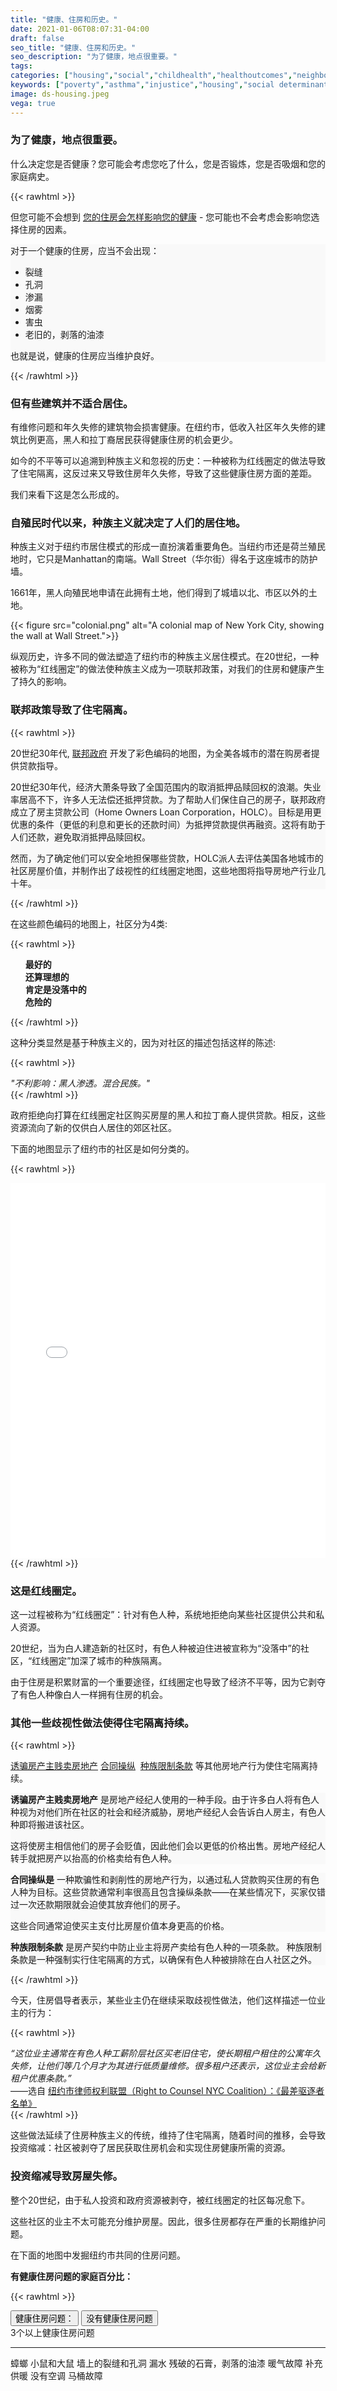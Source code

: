```yaml
---
title: "健康、住房和历史。"
date: 2021-01-06T08:07:31-04:00
draft: false
seo_title: "健康、住房和历史。"
seo_description: "为了健康，地点很重要。"
tags:
categories: ["housing","social","childhealth","healthoutcomes","neighborhoods"]
keywords: ["poverty","asthma","injustice","housing","social determinants","redlining","disinvestment","racism","renting","pests","maintenance","maintenance deficiencies"]
image: ds-housing.jpeg
vega: true
---
```

### 为了健康，地点很重要。
什么决定您是否健康？您可能会考虑您吃了什么，您是否锻炼，您是否吸烟和您的家庭病史。

{{< rawhtml >}}
<p>但您可能不会想到 <a href="#healthcollapse" data-toggle="collapse"
        class="badge badge-pill badge-success">您的住房会怎样影响您的健康</a>
    - 您可能也不会考虑会影响您选择住房的因素。
</p>
<div class="collapse fs-sm py-2 px-2 mb-2" id="healthcollapse"
    style="background-color: #f9f9f9;">
    <P>对于一个健康的住房，应当不会出现：
    <ul>
        <li>裂缝</li>
        <li>孔洞</li>
        <li>渗漏</li>
        <li>烟雾</li>
        <li>害虫</li>
        <li>老旧的，剥落的油漆</li>
    </ul>
    <p>也就是说，健康的住房应当维护良好。</p>
</div>
{{< /rawhtml >}}

### 但有些建筑并不适合居住。
有维修问题和年久失修的建筑物会损害健康。在纽约市，低收入社区年久失修的建筑比例更高，黑人和拉丁裔居民获得健康住房的机会更少。

如今的不平等可以追溯到种族主义和忽视的历史：一种被称为红线圈定的做法导致了住宅隔离，这反过来又导致住房年久失修，导致了这些健康住房方面的差距。

我们来看下这是怎么形成的。

### 自殖民时代以来，种族主义就决定了人们的居住地。
种族主义对于纽约市居住模式的形成一直扮演着重要角色。当纽约市还是荷兰殖民地时，它只是Manhattan的南端。Wall Street（华尔街）得名于这座城市的防护墙。

1661年，黑人向殖民地申请在此拥有土地，他们得到了城墙以北、市区以外的土地。

{{< figure src="colonial.png" alt="A colonial map of New York City, showing the wall at Wall Street.">}}

纵观历史，许多不同的做法塑造了纽约市的种族主义居住模式。在20世纪，一种被称为“红线圈定”的做法使种族主义成为一项联邦政策，对我们的住房和健康产生了持久的影响。

### 联邦政策导致了住宅隔离。
{{< rawhtml >}}
<p>20世纪30年代, <a href="#holccollapse" data-toggle="collapse"
        class="badge badge-pill badge-success">联邦政府</a> 开发了彩色编码的地图，为全美各城市的潜在购房者提供贷款指导。

<div class="collapse fs-sm py-2 px-2 mb-2" id="holccollapse"
    style="background-color: #f9f9f9;">
    <p>20世纪30年代，经济大萧条导致了全国范围内的取消抵押品赎回权的浪潮。失业率居高不下，许多人无法偿还抵押贷款。为了帮助人们保住自己的房子，联邦政府成立了房主贷款公司（Home Owners Loan Corporation，HOLC）。目标是用更优惠的条件（更低的利息和更长的还款时间）为抵押贷款提供再融资。这将有助于人们还款，避免取消抵押品赎回权。
    </p>
    <p>然而，为了确定他们可以安全地担保哪些贷款，HOLC派人去评估美国各地城市的社区房屋价值，并制作出了歧视性的红线圈定地图，这些地图将指导房地产行业几十年。 </p>
</div>
{{< /rawhtml >}}

在这些颜色编码的地图上，社区分为4类:

{{< rawhtml >}}
<ul style="list-style:none;">
    <li><strong><span style="color:#4FCF23"><i
                    class="fas fa-square-full"></i></span> 最好的</strong></li>
    <li><strong><span style="color:rgb(136, 145, 218)"><i
                    class="fas fa-square-full"></i></span> 还算理想的</strong>
    </li>
    <li><strong><span style="color:#e4eb83"><i
                    class="fas fa-square-full"></i></span> 肯定是没落中的</strong></li>
    <li><strong><span style="color:#DF0E0E"><i
                    class="fas fa-square-full"></i></span> 危险的</strong></li>
</ul>
{{< /rawhtml >}}

这种分类显然是基于种族主义的，因为对社区的描述包括这样的陈述:

{{< rawhtml >}}
<div class="dsquote my-2 py-2"><em>"不利影响：黑人渗透。混合民族。"</em></div>
{{< /rawhtml >}}

政府拒绝向打算在红线圈定社区购买房屋的黑人和拉丁裔人提供贷款。相反，这些资源流向了新的仅供白人居住的郊区社区。

下面的地图显示了纽约市的社区是如何分类的。

{{< rawhtml >}}
</div>
<div class="wide my-4">
<div class="py-0 mb-4">
    <iframe src="{{< baseurl >}}maps/HOLC_map/HOLC_map.html" scrolling="no" frameborder="0"
        style="position: relative; height: 600px; width: 100%;"></iframe>
</div>
</div>
<div class="wide my-2 px-5">
{{< /rawhtml >}}

### 这是红线圈定。
这一过程被称为“红线圈定”：针对有色人种，系统地拒绝向某些社区提供公共和私人资源。

20世纪，当为白人建造新的社区时，有色人种被迫住进被宣称为“没落中”的社区，“红线圈定”加深了城市的种族隔离。

由于住房是积累财富的一个重要途径，红线圈定也导致了经济不平等，因为它剥夺了有色人种像白人一样拥有住房的机会。

### 其他一些歧视性做法使得住宅隔离持续。
{{< rawhtml >}}
<p>
    <a href="#bbcollapse" data-toggle="collapse"
        class="badge badge-pill badge-success">诱骗房产主贱卖房地产</a>&nbsp;<a
        href="#contractcollapse" data-toggle="collapse"
        class="badge badge-pill badge-success">合同操纵</a> &nbsp;<a
        href="#rrccollapse" data-toggle="collapse"
        class="badge badge-pill badge-success">种族限制条款</a> 等其他房地产行为使住宅隔离持续。

<div class="collapse fs-sm py-2 px-2 mb-2" id="bbcollapse"
    style="margin-top: 0px!important; background-color: #f9f9f9;">
    <p><strong>诱骗房产主贱卖房地产</strong> 是房地产经纪人使用的一种手段。由于许多白人将有色人种视为对他们所在社区的社会和经济威胁，房地产经纪人会告诉白人房主，有色人种即将搬进该社区。 </p>
    <p>这将使房主相信他们的房子会贬值，因此他们会以更低的价格出售。房地产经纪人转手就把房产以抬高的价格卖给有色人种。</p>
</div>
<div class="collapse fs-sm py-2 px-2 mb-2" id="contractcollapse"
    style="background-color: #f9f9f9;">
    <p><strong>合同操纵是</strong> 一种欺骗性和剥削性的房地产行为，以通过私人贷款购买住房的有色人种为目标。这些贷款通常利率很高且包含操纵条款——在某些情况下，买家仅错过一次还款期限就会迫使其放弃他们的房子。 </p>
    <p>这些合同通常迫使买主支付比房屋价值本身更高的价格。 </p>
</div>
<div class="collapse fs-sm py-2 px-2 mb-2" id="rrccollapse"
    style="background-color: #f9f9f9;">
    <p><strong>种族限制条款</strong> 是房产契约中防止业主将房产卖给有色人种的一项条款。 种族限制条款是一种强制实行住宅隔离的方式，以确保有色人种被排除在白人社区之外。</p>
</div>
{{< /rawhtml >}}

今天，住房倡导者表示，某些业主仍在继续采取歧视性做法，他们这样描述一位业主的行为：

{{< rawhtml >}}
<div class="dsquote my-2 py-2"><em>“这位业主通常在有色人种工薪阶层社区买老旧住宅，使长期租户租住的公寓年久失修，让他们等几个月才为其进行低质量维修。很多租户还表示，这位业主会给新租户优惠条款。” </em> </div>
<div class="text-right mb-3">——选自 <a
href="https://www.worstevictorsnyc.org/evictors-list/">纽约市律师权利联盟（Right to Counsel NYC Coalition）：《最差驱逐者名单》</a></div>
{{< /rawhtml >}}

这些做法延续了住房种族主义的传统，维持了住宅隔离，随着时间的推移，会导致投资缩减：社区被剥夺了居民获取住房机会和实现住房健康所需的资源。

### 投资缩减导致房屋失修。
整个20世纪，由于私人投资和政府资源被剥夺，被红线圈定的社区每况愈下。

这些社区的业主不太可能充分维护房屋。因此，很多住房都存在严重的长期维护问题。

在下面的地图中发掘纽约市共同的住房问题。

**有健康住房问题的家庭百分比：**

{{< rawhtml >}}

<div class="btn-group" role="group" aria-label="Button group with nested dropdown">

  <div class="btn-group" role="group">
    <button id="btnGroupDrop1" type="button" class="btn btn-sm btn-outline-secondary dropdown-toggle mr-2" data-toggle="dropdown" aria-haspopup="true" aria-expanded="false">
      健康住房问题：
    </button>
      <button type="button" class="btn btn-sm btn-outline-secondary mapselectbutton" onclick="changeMap(0)">没有健康住房问题</button>
    <div class="dropdown-menu" aria-labelledby="btnGroupDrop1">
        <a class="dropdown-item mapselectbutton" onclick="changeMap(3)">3个以上健康住房问题</a>
        <hr>
        <a class="dropdown-item mapselectbutton" onclick="changeMap(4)">蟑螂</a>
        <a class="dropdown-item mapselectbutton" onclick="changeMap(5)">小鼠和大鼠</a>
        <a class="dropdown-item mapselectbutton" onclick="changeMap(6)">墙上的裂缝和孔洞</a>
        <a class="dropdown-item mapselectbutton" onclick="changeMap(7)">漏水</a>
        <a class="dropdown-item mapselectbutton" onclick="changeMap(8)">残破的石膏，剥落的油漆</a>
        <a class="dropdown-item mapselectbutton" onclick="changeMap(9)">暖气故障</a>
        <a class="dropdown-item mapselectbutton" onclick="changeMap(10)">补充供暖</a>
        <a class="dropdown-item mapselectbutton" onclick="changeMap(11)">没有空调</a>
        <a class="dropdown-item mapselectbutton" onclick="changeMap(12)">马桶故障</a>
    </div>
  </div>
</div>

<div id = 'housingmap' style = "width:100%; height: 550px"></div>

<script>

    // basic path
    const repo_branch = "{{< param data_repo >}}{{< param data_branch >}}"
    const path = "data-stories/housing" // hard-coded for now, but could Hugo paramaterize
    const trans = "mapspec-cn"

    // specific path
    const csv_path = repo_branch + "/" + path + "/" + "housing-data-story-data.csv"
    const topo_path = repo_branch + "/geography/PUMA_or_Subborough.topo.json"

    function changeMap(x) {

        var spec;

        if (x == 0) {
            spec = "none.vl.json"

        } else if (x == 3) {
            spec = "three.vl.json"

        } else if (x == 4) {
            spec = "cockroaches.vl.json"

        } else if (x == 5) {
            spec = "micerats.vl.json"

        } else if (x == 6) {
            spec = "cracks.vl.json"

        } else if (x == 7) {
            spec = "water.vl.json"

        } else if (x == 8) {
            spec = "broken.vl.json"

        } else if (x == 9) {
            spec = "breakdown.vl.json"

        } else if (x == 10) {
            spec = "supplemental.vl.json"

        } else if (x == 11) {
            spec = "noac.vl.json"

        } else if (x == 12) {
            spec = "toilet.vl.json"

        } else { };

        var spec_path = repo_branch + "/" + path + "/" + trans + "/" + spec;

        buildMap("#housingmap", spec_path, csv_path, topo_path);

    }
            
    function buildMap(div, spec, csv, topo) {

        d3.json(spec).then(spec => {

            spec.layer[0].data.url = topo;
            spec.layer[1].data.url = topo;
            
            d3.csv(csv, d3.autoType).then(csv => {
                
                vegaEmbed(div, spec).then((res) => {

                    resview = res.view.insert("csv", csv).run();
                });
            });
        });
    };

    // initialize the map 

    buildMap("#housingmap", repo_branch + "/" + path + "/" + trans + "/" + "three.vl.json", csv_path, topo_path);


</script>

{{< /rawhtml >}}


### 谁承担房屋年久失修的责任？
这些问题远不只是造成了不便或混乱。 {{< rawhtml >}}
<a href="#disrepaircollapse"
        data-toggle="collapse" class="badge badge-pill badge-success">年久失修会损害健康。</a></p>

<div class="collapse fs-sm py-2 px-2 mb-2" id="disrepaircollapse"
    style="background-color: #f9f9f9;">
    <p>健康住房问题（如缺乏维护或普遍失修）与许多不良健康结果相关。
    <ul>
        <li>普遍失修可能会造成焦虑和抑郁。</li>
        <li>还有一些情况，如残破的石膏和剥落的油漆，或者内墙上的裂缝和孔洞，可能会<a
                href=/data-explorer/lead/?id=2189#display=summary">使儿童接触含铅油漆。</a>
        </li>
        <li>漏水、窗户破裂、或者马桶故障，可能产生霉菌，导致过敏、
            <a
                href=/data-explorer/asthma/?id=2380#display=summary">哮喘</a>, 还可能加重慢性病。
        </li>
        <li>蟑螂、小鼠、大鼠等害虫可能使哮喘和过敏症状更为严重。</li>
        <li>没有空调会使住户有<a
                href=/data-explorer/weather-related-illness/?id=2376#display=summary">暑期高热致死</a>的风险。
        </li>
    </ul>
</div>
{{< /rawhtml >}}

由于红线圈定导致的住宅隔离和投资缩减，黑人和拉丁裔人获得健康住房的机会减少。他们更有可能居住在有维修问题、会威胁健康的建筑物中。

{{< datawrapper title="Black and Latino people have less access to healthy housing." src="V2Ej6/1/" height="300px" >}}


### 住房差距在不同收入水平群体中都存在。
黑人和拉丁裔人获得健康住房的机会更少，但这并不是因为这些群体的贫困率更高。

收入较高的黑人和拉丁裔人也更有可能居住在有严重维修问题的建筑中，这进一步表明了住房差距背后的种族主义。

{{< rawhtml >}}
</div>
<div class="wide my-4">
<div class="text-center mb-3">
    按收入水平查看数据<br>
    <input type="radio" name="income" onclick="elow()" id="elow"
        checked="checked"><label for="elow">&nbsp;极低</label> &nbsp;
    <input type="radio" name="income" onclick="vlow()" id="vlow" /><label
        for="vlow">&nbsp;非常低</label> &nbsp;
    <input type="radio" name="income" onclick="low()" id="low" /><label
        for="low">&nbsp;低</label> &nbsp;
    <input type="radio" name="income" onclick="mod()" id="mod" /><label
        for="mod">&nbsp;中等或更高</label> &nbsp;
</div>


<div id="ifElow" style="display:block">
    <iframe title="Extremely low - Chinese" aria-label="Split Bars" id="datawrapper-chart-L3vvv" src="https://datawrapper.dwcdn.net/L3vvv/1/" scrolling="no" frameborder="0" style="width: 0; min-width: 100% !important; border: none;" height="233"></iframe><script type="text/javascript">!function(){"use strict";window.addEventListener("message",(function(e){if(void 0!==e.data["datawrapper-height"]){var t=document.querySelectorAll("iframe");for(var a in e.data["datawrapper-height"])for(var r=0;r<t.length;r++){if(t[r].contentWindow===e.source)t[r].style.height=e.data["datawrapper-height"][a]+"px"}}}))}();
    </script>
</div>

<div id="ifVlow" style="display:none">
    <iframe title="Very low - Chinese" aria-label="Split Bars" id="datawrapper-chart-I2WVT" src="https://datawrapper.dwcdn.net/I2WVT/1/" scrolling="no" frameborder="0" style="width: 0; min-width: 100% !important; border: none;" height="233"></iframe><script type="text/javascript">!function(){"use strict";window.addEventListener("message",(function(e){if(void 0!==e.data["datawrapper-height"]){var t=document.querySelectorAll("iframe");for(var a in e.data["datawrapper-height"])for(var r=0;r<t.length;r++){if(t[r].contentWindow===e.source)t[r].style.height=e.data["datawrapper-height"][a]+"px"}}}))}();
    </script>
</div>

<div id="ifLow" style="display:none">
    <iframe title="Low - Chinese" aria-label="Split Bars" id="datawrapper-chart-94kNi" src="https://datawrapper.dwcdn.net/94kNi/1/" scrolling="no" frameborder="0" style="width: 0; min-width: 100% !important; border: none;" height="233"></iframe><script type="text/javascript">!function(){"use strict";window.addEventListener("message",(function(e){if(void 0!==e.data["datawrapper-height"]){var t=document.querySelectorAll("iframe");for(var a in e.data["datawrapper-height"])for(var r=0;r<t.length;r++){if(t[r].contentWindow===e.source)t[r].style.height=e.data["datawrapper-height"][a]+"px"}}}))}();
    </script>
</div>

<div id="ifMod" style="display:none">
    <iframe title="Moderate or higher - Chinese" aria-label="Split Bars" id="datawrapper-chart-Zo65O" src="https://datawrapper.dwcdn.net/Zo65O/1/" scrolling="no" frameborder="0" style="width: 0; min-width: 100% !important; border: none;" height="233"></iframe><script type="text/javascript">!function(){"use strict";window.addEventListener("message",(function(e){if(void 0!==e.data["datawrapper-height"]){var t=document.querySelectorAll("iframe");for(var a in e.data["datawrapper-height"])for(var r=0;r<t.length;r++){if(t[r].contentWindow===e.source)t[r].style.height=e.data["datawrapper-height"][a]+"px"}}}))}();
</script>
</div>
</div>
<div class="wide my-2 px-5">


<script>
    function elow() {
        document.getElementById('ifElow').style.display = "block";
        document.getElementById('ifVlow').style.display = "none";
        document.getElementById('ifLow').style.display = "none";
        document.getElementById('ifMod').style.display = "none";
    }

    function vlow() {
        document.getElementById('ifElow').style.display = "none";
        document.getElementById('ifVlow').style.display = "block";
        document.getElementById('ifLow').style.display = "none";
        document.getElementById('ifMod').style.display = "none";
    }

    function low() {
        document.getElementById('ifElow').style.display = "none";
        document.getElementById('ifVlow').style.display = "none";
        document.getElementById('ifLow').style.display = "block";
        document.getElementById('ifMod').style.display = "none";
    }

    function mod() {
        document.getElementById('ifElow').style.display = "none";
        document.getElementById('ifVlow').style.display = "none";
        document.getElementById('ifLow').style.display = "none";
        document.getElementById('ifMod').style.display = "block";
    }
</script>
<hr>
{{< /rawhtml >}}

这些健康住房问题不是略微修整就能解决的，它们源自于房屋管理人和业主长期忽视维修问题，以及数十年投资缩减而导致的老房失修。

在获取健康住房机会方面的差距与促使住宅隔离延续的房地产行为有关。

### 种族主义和投资缩减带来的问题也体现在健康数据中。
对有色人种社区的投资缩减导致住房年久失修，进而产生不健康的住房。年久失修、霉菌和害虫会引发哮喘发作，使患有哮喘的儿童被送进医院——这对儿童和他们的看护人来说通常是可怕的经历。

因此，5至14岁儿童哮喘急诊就诊率最高的社区是有色人种聚居区。

{{< rawhtml >}}
</div>
<div class="wide my-4">
<ul class="nav nav-tabs" id="myTab" role="tablist">
    <li class="nav-item">
        <a class="nav-link active" id="home-tab" data-toggle="tab" href="#home"
            role="tab" aria-controls="home" aria-selected="true">条形图</a>
    </li>
    <li class="nav-item">
        <a class="nav-link" id="profile-tab" data-toggle="tab" href="#profile"
            role="tab" aria-controls="profile" aria-selected="false">散点图</a>
    </li>
</ul>

<div class="tab-content" id="myTabContent" class="mb-4">
    <div class="tab-pane fade show active mb-4" id="home" role="tabpanel"
        aria-labelledby="home-tab">
            <iframe title="All neighborhoods - Chinese" aria-label="Table" id="datawrapper-chart-YRJDi" src="https://datawrapper.dwcdn.net/YRJDi/2/" scrolling="no" frameborder="0" style="width: 0; min-width: 100% !important; border: none;" height="1101"></iframe><script type="text/javascript">!function(){"use strict";window.addEventListener("message",(function(e){if(void 0!==e.data["datawrapper-height"]){var t=document.querySelectorAll("iframe");for(var a in e.data["datawrapper-height"])for(var r=0;r<t.length;r++){if(t[r].contentWindow===e.source)t[r].style.height=e.data["datawrapper-height"][a]+"px"}}}))}();
            </script>
    </div>
    <div class="tab-pane fade mb-4" id="profile" role="tabpanel"
        aria-labelledby="profile-tab">
            <iframe title=" Scatterplot - Chinese" aria-label="Scatter Plot" id="datawrapper-chart-S5cP3" src="https://datawrapper.dwcdn.net/S5cP3/2/" scrolling="no" frameborder="0" style="width: 0; min-width: 100% !important; border: none;" height="600"></iframe><script type="text/javascript">!function(){"use strict";window.addEventListener("message",(function(e){if(void 0!==e.data["datawrapper-height"]){var t=document.querySelectorAll("iframe");for(var a in e.data["datawrapper-height"])for(var r=0;r<t.length;r++){if(t[r].contentWindow===e.source)t[r].style.height=e.data["datawrapper-height"][a]+"px"}}}))}();
            </script>           
    </div>
</div>
</div>
<div class="wide my-2 px-5">
{{< /rawhtml >}}

### 拥有健康的房屋应该是一种权利。
一个维修良好的房屋至关重要。是保护您不受恶劣天气影响的屏障。这是一个保障您安全的地方。是您的家人茁壮生长的地方。

而维护不善、不健康的住房并不能提供一个真正安全的避风港。反之，会创造一个危险的环境。

***那么，我们如何才能创造一个不让种族和种族主义决定您是否有机会保持健康的城市呢？***

{{< rawhtml >}}
<div class="greyblock">
{{< /rawhtml >}}
{{< figure src="h1.jpeg" alt="Workers work on a building.">}}
政策制定者和社区倡导者可以支持种族正义倡议：
- 投资那些被结构性种族主义历史所伤害的社区。促进经济和教育公平，支持[Where We Live 倡议](https://wherewelive.cityofnewyork.us/)。
- 支持房屋维护及发展局（Department of Housing Preservation and Development，DHPD）为修复老房而提出的倡议。
{{< rawhtml >}}
</div>

<div class="greyblock">
{{< /rawhtml >}}
{{< figure src="h2.jpeg" alt="A New York City residential street.">}}

租户和业主可以进入此处的系统以为您提供援助：
- [如果您的建筑物管理人不解决问题，可以拨打311发起业主维修投诉。](https://www1.nyc.gov/nyc-resources/service/1950/residential-maintenance-complaint).
- 如果需要，请获取帮助：[您可能有资格接受卫生局（Health Department）健康社区计划 的免费住房评估。](https://www1.nyc.gov/site/doh/health/health-topics/healthy-neighborhoods-asthma-triggers.page) 的免费住房评估。
- [加入Where We Live，为实现公平住房一起行动。](https://wherewelive.cityofnewyork.us/)
{{< rawhtml >}}
</div>

<div class="greyblock">
{{< /rawhtml >}}


{{< figure src="h3.jpeg" alt="A New York City apartment building.">}}
建筑物所有者和业主应保持公寓的安全和卫生——这是法律的要求。
- 及时修理租户报告的问题。
- 除虫、除霉、封缝、补漏、改善垃圾管理。
- [关于如何安全管理害虫的信息，请见卫生局的 IPM工具包。](https://www1.nyc.gov/assets/doh/downloads/pdf/pesticide/ipm-toolkit.pdf)
{{< rawhtml >}}
</div>
{{< /rawhtml >}}

#### 获取数据 
- 有关住房维护状况的数据来自 [年住房和空置调查（Housing and Vancancy Survey）](https://www.census.gov/programs-surveys/nychvs.html)。
- [有关儿童哮喘急诊科就诊的数据]({{< baseurl >}}data-explorer/asthma/?id=2383) 来自纽约全州计划和研究合作系统（New York State Statewide Planning and Research Cooperative System，SPARCS）去身份化的出院数据。
- [有关依社区划分的人口种族/族裔数据]({{< baseurl >}}data-explorer/social-conditions/?id=2325) 来自美国社区调查（American Community Survey）。